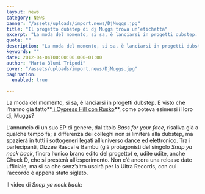 ```yaml
---
layout: news
category: News
banner: "/assets/uploads/import.news/DjMuggs.jpg"
title: "Il progetto dubstep di dj Muggs trova un’etichetta"
excerpt: "La moda del momento, si sa, è lanciarsi in progetti dubstep. E visto che l’hanno già fatto i Cypress Hill con Rusko, come poteva esimersi il loro dj, Muggs? L’annuncio di un suo EP di genere, dal titolo Bass for your face, risaliva già a qualche tempo fa; a differenza dei colleghi non si limiterà [&hellip"
quote: ""
description: "La moda del momento, si sa, è lanciarsi in progetti dubstep. E visto che l’hanno già fatto i Cypress Hill con Rusko, come poteva esimersi il loro dj, Muggs? L’annuncio di un suo EP di genere, dal titolo Bass for your face, risaliva già a qualche tempo fa; a differenza dei colleghi non si limiterà [&hellip"
keywords: ""
date: 2012-04-04T00:00:00.000+01:00
author: "Marta Blumi Tripodi"
cover: "/assets/uploads/import.news/DjMuggs.jpg"
pagination:
  enabled: true

---
```


La moda del momento, si sa, è lanciarsi in progetti dubstep. E visto che l’hanno già fatto**[ i Cypress Hill con Rusko](https://hotmc.com/i-cypress-hill-sbarcano-nelluniverso-dubstep-ep-con-rusko-in-arrivo/ "http://hotmc.com/i-cypress-hill-sbarcano-nelluniverso-dubstep-ep-con-rusko-in-arrivo/")**, come poteva esimersi il loro dj, Muggs?

L’annuncio di un suo EP di genere, dal titolo _Bass for your face_, risaliva già a qualche tempo fa; a differenza dei colleghi non si limiterà alla dubstep, ma spazierà in tutti i sottogeneri legati all’universo dance ed elettronico. Tra i partecipanti, Dizzee Rascal e Bambu (già protagonisti del singolo _Snap ya neck back_, finora l’unico brano edito del progetto) e, udite udite, anche Chuck D, che si presterà all’esperimento. Non c’è ancora una release date ufficiale, ma si sa che senz’altro uscirà per la Ultra Records, con cui l’accordo è appena stato siglato.

Il video di _Snap ya neck back_:  